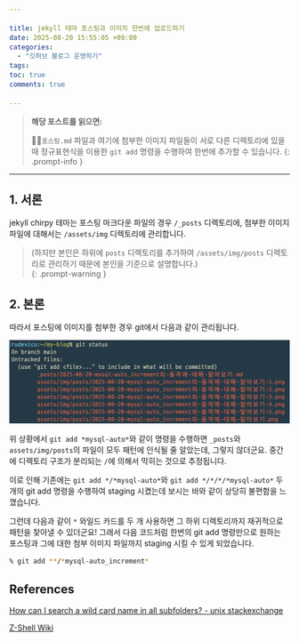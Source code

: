 ```yaml
---

title: jekyll 테마 포스팅과 이미지 한번에 업로드하기
date: 2025-08-20 15:55:05 +09:00
categories:
  - "깃허브 블로그 운영하기"
tags:
toc: true
comments: true

---
```



> **해당 포스트를 읽으면:**
> 
> `포스팅.md` 파일과 여기에 첨부한 이미지 파일들이 서로 다른 디렉토리에 있을 때 정규표현식을 이용한 `git add` 명령을 수행하여 한번에 추가할 수 있습니다.
{: .prompt-info }

---
## 1. 서론
jekyll chirpy 테마는 포스팅 마크다운 파일의 경우 `/_posts` 디렉토리에, 첨부한 이미지 파일에 대해서는 `/assets/img` 디렉토리에 관리합니다.

> (하지만 본인은 하위에 `posts` 디렉토리를 추가하여 `/assets/img/posts` 디렉토리로 관리하기 때문에 본인을 기준으로 설명합니다.)  
{: .prompt-warning }

  
## 2. 본론
따라서 포스팅에 이미지를 첨부한 경우 git에서 다음과 같이 관리됩니다.

![포스팅 파일과 이미지 파일에 서로 다른 디렉토리에 유지되어 git add 명령을 여러 번 수행해야 될 것으로 판단되는 상황](assets/img/posts/2025-08-20-jekyll-테마-포스팅과-이미지-한번에-업로드하기.png)

  
위 상황에서 `git add *mysql-auto*`와 같이 명령을 수행하면 `_posts`와 `assets/img/posts`의 파일이 모두 패턴에 인식될 줄 알았는데, 그렇지 않더군요. 중간에 디렉토리 구조가 분리되는 `/`에 의해서 막히는 것으로 추정됩니다.

이로 인해 기존에는 `git add */*mysql-auto*`와 `git add */*/*/*mysql-auto*` 두 개의 git add 명령을 수행하여 staging 시켰는데 보시는 바와 같이 상당히 불편함을 느꼈습니다.

그런데 다음과 같이 `*` 와일드 카드를 두 개 사용하면 그 하위 디렉토리까지 재귀적으로 패턴을 찾아낼 수 있더군요! 그래서 다음 코드처럼 한번의 git add 명령만으로 원하는 포스팅과 그에 대한 첨부 이미지 파일까지 staging 시킬 수 있게 되었습니다.

```bash
% git add **/*mysql-auto_increment*
```

    
## References
[How can I search a wild card name in all subfolders? - unix stackexchange](https://unix.stackexchange.com/questions/47858/how-can-i-search-a-wild-card-name-in-all-subfolders)

[Z-Shell Wiki](https://wiki.zshell.dev/community/zsh_guide/roadmap/expansion)